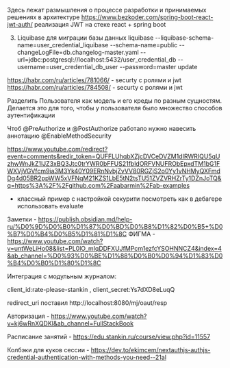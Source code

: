 Здесь лежат размышления о процессе разработки и принимаемых решениях в архитектуре
https://www.bezkoder.com/spring-boot-react-jwt-auth/ реализация JWT на стеке react + spring boot

3. Liquibase для миграции базы данных
liquibase --liquibase-schema-name=user_credential_liquibase --schema-name=public --changeLogFile=db.changelog-master.yaml --url=jdbc:postgresql://localhost:5432/user_credential_db --username=user_credential_db_user --password=master update


https://habr.com/ru/articles/781066/ - securty с ролями и jwt
https://habr.com/ru/articles/784508/ - securty с ролями и jwt


Разделить Пользователя как модель и его креды по разным сущностям. Делается это для того, чтобы у пользователя было множество способов аутентификации

Чтоб @PreAuthorize и @PostAuthorize работало нужно навесить аннотацию @EnableMethodSecurity

https://www.youtube.com/redirect?event=comments&redir_token=QUFFLUhqbXZjcDVCeDVZM1dIRWRIQU5qUzhwWnJkZ1lJZ3xBQ3Jtc0trYWR0bFFUS21fbldORFVNUFRObEpxdTM1bG1FWXVjVGVfcm9ia3M3Yk40Y09ERnNvbjZvVV80RGZjS2o0Yy1vNHMyQXFmdDg4d05BR2ppWW5xVFNqM21KZS1LbE5tN2tsTU51ZVZVRHZrTy1DZnJoTQ&q=https%3A%2F%2Fgithub.com%2Faabarmin%2Fab-examples
- классный пример с настройкой секурити
посмотреть как в дебагере использовать evaluate

Заметки - https://publish.obsidian.md/help-ru/%D0%9D%D0%B0%D1%87%D0%BD%D0%B8%D1%82%D0%B5+%D0%B7%D0%B4%D0%B5%D1%81%D1%8C
ФИГМА - https://www.youtube.com/watch?v=untWeLiHo08&list=PL0lO_mIqDDFXUJfMPcm1ezfcYSOHNNCZ4&index=4&ab_channel=%D0%93%D0%BE%D1%88%D0%B0%D0%94%D1%83%D0%B4%D0%B0%D1%80%D1%8C

Интеграция с модульным журналом:

client_id:rate-please-stankin , client_secret:Ys7dXD8eLuqQ

redirect_uri поставил http://localhost:8080/mj/oaut/resp

Авторизация - https://www.youtube.com/watch?v=kj6wRnXQDKI&ab_channel=FullStackBook

Расписание занятий - https://edu.stankin.ru/course/view.php?id=11557

Колбэки для куков сессии - https://dev.to/ekimcem/nextauthjs-authjs-credential-authentication-with-methods-you-need--21al
